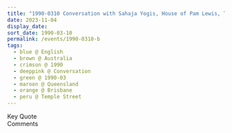 ```yaml
---
title: "1990-0310 Conversation with Sahaja Yogis, House of Pam Lewis, Temple Street, Brisbane, Queensland, Australia"
date: 2023-11-04
display_date: 
sort_date: 1990-03-10
permalink: /events/1990-0310-b
tags:
  - blue @ English
  - brown @ Australia
  - crimson @ 1990
  - deeppink @ Conversation
  - green @ 1990-03
  - maroon @ Queensland
  - orange @ Brisbane
  - peru @ Temple Street
---
```


<wave-list>
  <list-title color="green" width="75">Key Quote</list-title>
  <list-item color="BlanchedAlmond"  width="200"></list-item>
  <list-item color="Lavender"></list-item>
  <list-item color="BlanchedAlmond"></list-item>
</wave-list>

<br>

<wave-list>
  <list-title color="green" width="75">Comments</list-title>
  <list-item color="BlanchedAlmond"  width="200"></list-item>
  <list-item color="Lavender"></list-item>
  <list-item color="BlanchedAlmond"></list-item>
</wave-list>